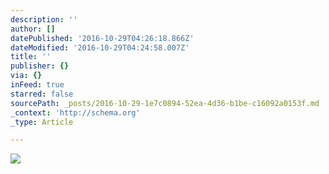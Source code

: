 ```yaml
---
description: ''
author: []
datePublished: '2016-10-29T04:26:18.866Z'
dateModified: '2016-10-29T04:24:58.007Z'
title: ''
publisher: {}
via: {}
inFeed: true
starred: false
sourcePath: _posts/2016-10-29-1e7c0894-52ea-4d36-b1be-c16092a0153f.md
_context: 'http://schema.org'
_type: Article

---
```

![](https://the-grid-user-content.s3-us-west-2.amazonaws.com/fd0c2220-1dff-4a37-a3cc-3c4053e03681.png)